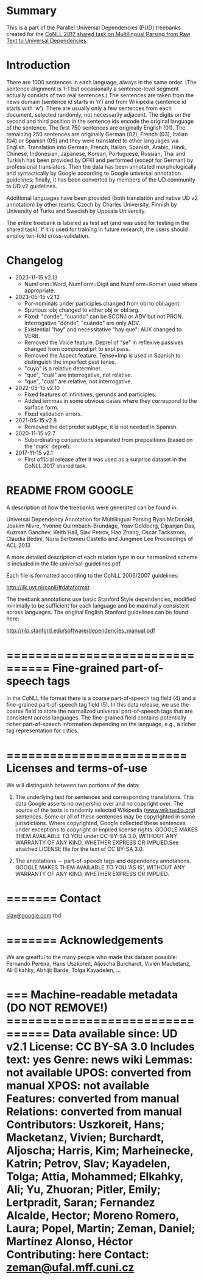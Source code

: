 # Summary

This is a part of the Parallel Universal Dependencies (PUD) treebanks created
for the [CoNLL 2017 shared task on Multilingual Parsing from Raw Text to
Universal Dependencies](http://universaldependencies.org/conll17/).


# Introduction

There are
1000 sentences in each language, always in the same order. (The sentence
alignment is 1-1 but occasionally a sentence-level segment actually consists
of two real sentences.) The sentences are taken from the news domain (sentence
id starts in ‘n’) and from Wikipedia (sentence id starts with ‘w’). There are
usually only a few sentences from each document, selected randomly, not
necessarily adjacent. The digits on the second and third position in the
sentence ids encode the original language of the sentence. The first 750
sentences are originally English (01). The remaining 250 sentences are
originally German (02), French (03), Italian (04) or Spanish (05) and they
were translated to other languages via English. Translation into German,
French, Italian, Spanish, Arabic, Hindi, Chinese, Indonesian, Japanese,
Korean, Portuguese, Russian, Thai and Turkish has been provided by DFKI and
performed (except for German) by professional translators. Then the data has
been annotated morphologically and syntactically by Google according to Google
universal annotation guidelines; finally, it has been converted by members of
the UD community to UD v2 guidelines.

Additional languages have been provided (both translation and native UD v2
annotation) by other teams: Czech by Charles University, Finnish by University
of Turku and Swedish by Uppsala University.

The entire treebank is labeled as test set (and was used for testing in the
shared task). If it is used for training in future research, the users should
employ ten-fold cross-validation.


# Changelog

* 2023-11-15 v2.13
  * NumForm=Word, NumForm=Digit and NumForm=Roman used where appropriate.
* 2023-05-15 v2.12
  * Por-nominals under participles changed from obl to obl:agent.
  * Spurious iobj changed to either obj or obl:arg.
  * Fixed: "donde", "cuando" can be SCONJ or ADV but not PRON. Interrogative "dónde", "cuándo" are only ADV.
  * Existential "hay" and necessitative "hay que": AUX changed to VERB.
  * Removed the Voice feature. Deprel of "se" in reflexive passives changed from compound:prt to expl:pass.
  * Removed the Aspect feature. Tense=Imp is used in Spanish to distinguish the imperfect past tense.
  * "cuyo" is a relative determiner.
  * "qué", "cuál" are interrogative, not relative.
  * "que", "cual" are relative, not interrogative.
* 2022-05-15 v2.10
  * Fixed features of infinitives, gerunds and participles.
  * Added lemmas in some obvious cases where they correspond to the surface
    form.
  * Fixed validation errors.
* 2021-05-15 v2.8
  * Removed the det:predet subtype, it is not needed in Spanish.
* 2020-11-15 v2.7
  * Subordinating conjunctions separated from prepositions (based on the
    'mark' deprel).
* 2017-11-15 v2.1
  * First official release after it was used as a surprise dataset in the
    CoNLL 2017 shared task.



# README FROM GOOGLE

A description of how the treebanks were generated can be found in:

  Universal Dependency Annotation for Multilingual Parsing
  Ryan McDonald, Joakim Nivre, Yvonne Quirmbach-Brundage, Yoav Goldberg,
  Dipanjan Das, Kuzman Ganchev, Keith Hall, Slav Petrov, Hao Zhang,
  Oscar Tackstrom, Claudia Bedini, Nuria Bertomeu Castello and Jungmee Lee
  Proceedings of ACL 2013

A more detailed description of each relation type in our harmonized scheme is
included in the file universal-guidelines.pdf.

Each file is formatted according to the CoNLL 2006/2007 guidelines:

  http://ilk.uvt.nl/conll/#dataformat

The treebank annotations use basic Stanford Style dependencies, modified
minimally to be sufficient for each language and be maximally consistent across
languages. The original English Stanford guidelines can be found here:

  http://nlp.stanford.edu/software/dependencies_manual.pdf

================================
Fine-grained part-of-speech tags
================================

In the CoNLL file format there is a coarse part-of-speech tag field (4) and a
fine-grained part-of-speech tag field (5). In this data release, we use the
coarse field to store the normalized universal part-of-speech tags that are
consistent across languages. The fine-grained field contains potentially richer
part-of-speech information depending on the language, e.g., a richer tag
representation for clitics.

=========================
Licenses and terms-of-use
=========================

We will distinguish between two portions of the data:

1. The underlying text for sentences and corresponding translations. This data Google asserts no ownership over and no copyright over. The source of the texts is randomly selected Wikipedia (www.wikipedia.org) sentences. Some or all of these sentences may be copyrighted in some jurisdictions. Where copyrighted, Google collected these sentences under exceptions to copyright or implied license rights.  GOOGLE MAKES THEM AVAILABLE TO YOU under CC-BY-SA 3.0, WITHOUT ANY WARRANTY OF ANY KIND, WHETHER EXPRESS OR IMPLIED.See attached LICENSE file for the text of CC BY-SA 3.0.

2. The annotations -- part-of-speech tags and dependency annotations. GOOGLE MAKES THEM AVAILABLE TO YOU 'AS IS', WITHOUT ANY WARRANTY OF ANY KIND, WHETHER EXPRESS OR IMPLIED.

=======
Contact
=======

slav@google.com
tbd

=======
Acknowledgements
=======

We are greatful to the many people who made this dataset possible:
Fernando Pereira, Hans Uszkoreit, Aljoscha Burchardt, Vivien Macketanz,
Ali Elkahky, Abhijit Barde, Tolga Kayadelen, ...


=== Machine-readable metadata (DO NOT REMOVE!) ================================
Data available since: UD v2.1
License: CC BY-SA 3.0
Includes text: yes
Genre: news wiki
Lemmas: not available
UPOS: converted from manual
XPOS: not available
Features: converted from manual
Relations: converted from manual
Contributors: Uszkoreit, Hans; Macketanz, Vivien; Burchardt, Aljoscha; Harris, Kim; Marheinecke, Katrin; Petrov, Slav; Kayadelen, Tolga; Attia, Mohammed; Elkahky, Ali; Yu, Zhuoran; Pitler, Emily; Lertpradit, Saran; Fernandez Alcalde, Hector; Moreno Romero, Laura; Popel, Martin; Zeman, Daniel; Martínez Alonso, Héctor
Contributing: here
Contact: zeman@ufal.mff.cuni.cz
===============================================================================
